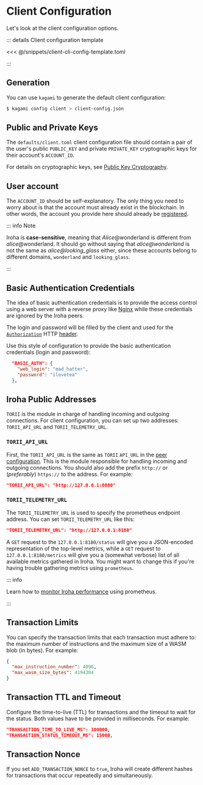 # Client Configuration

Let's look at the client configuration options.

::: details Client configuration template

<<< @/snippets/client-cli-config-template.toml

:::

## Generation

You can use `kagami` to generate the default client configuration:

```bash
$ kagami config client > client-config.json
```

## Public and Private Keys

The `defaults/client.toml` client configuration file should contain a pair of the user's public `PUBLIC_KEY` and private `PRIVATE_KEY` cryptographic keys for their account's `ACCOUNT_ID`.

For details on cryptographic keys, see [Public Key Cryptography](../security/public-key-cryptography.md).

## User account

The `ACCOUNT_ID` should be self-explanatory. The only thing you need to
worry about is that the account must already exist in the blockchain. In
other words, the account you provide here should already be
[registered](/guide/blockchain/instructions.md#un-register).

::: info Note

Iroha is **case-sensitive**, meaning that _Alice_@wonderland is different
from _alice_@wonderland. It should go without saying that
_alice@wonderland_ is not the same as _alice@looking_glass_ either, since
these accounts belong to different domains, `wonderland` and
`looking_glass`.

:::

## Basic Authentication Credentials

The idea of basic authentication credentials is to provide the access control using a web server with a reverse proxy like [Nginx](https://www.nginx.com/) while these credentials are ignored by the Iroha peers.

The login and password will be filled by the client and used for the [`Authorization`](https://developer.mozilla.org/en-US/docs/Web/HTTP/Headers/Authorization) HTTP [header](https://developer.mozilla.org/en-US/docs/Web/HTTP/Headers).

Use this style of configuration to provide the basic authentication credentials (login and password):

```json
  "BASIC_AUTH": {
    "web_login": "mad_hatter",
    "password": "ilovetea"
  },
```

## Iroha Public Addresses

`TORII` is the module in charge of handling incoming and outgoing
connections. For client configuration, you can set up two addresses:
`TORII_API_URL` and `TORII_TELEMETRY_URL`.

### `TORII_API_URL`

First, the `TORII_API_URL` is the same as `TORII` `API_URL` in the
[peer configuration](peer-configuration.md#api-url). This is the module
responsible for handling incoming and outgoing connections. You should also
add the prefix `http://` or (_preferably_) `https://` to the address. For
example:

```json
"TORII_API_URL": "http://127.0.0.1:8080"
```

### `TORII_TELEMETRY_URL`

The `TORII_TELEMETRY_URL` is used to specify the prometheus endpoint
address. You can set `TORII_TELEMETRY_URL` like this:

```json
"TORII_TELEMETRY_URL": "http://127.0.0.1:8180"
```

A `GET` request to the `127.0.0.1:8180/status` will give you a JSON-encoded
representation of the top-level metrics, while a `GET` request to
`127.0.0.1:8180/metrics` will give you a (somewhat verbose) list of all
available metrics gathered in Iroha. You might want to change this if
you're having trouble gathering metrics using `prometheus`.

::: info

Learn how to [monitor Iroha performance](/guide/advanced/metrics.md) using
prometheus.

:::

## Transaction Limits

You can specify the transaction limits that each transaction must adhere
to: the maximum number of instructions and the maximum size of a WASM blob
(in bytes). For example:

```json
{
  "max_instruction_number": 4096,
  "max_wasm_size_bytes": 4194304
}
```

## Transaction TTL and Timeout

Configure the time-to-live (TTL) for transactions and the timeout to wait
for the status. Both values have to be provided in milliseconds. For
example:

```json
"TRANSACTION_TIME_TO_LIVE_MS": 100000,
"TRANSACTION_STATUS_TIMEOUT_MS": 15000,
```

## Transaction Nonce

If you set `ADD_TRANSACTION_NONCE` to `true`, Iroha will create different
hashes for transactions that occur repeatedly and simultaneously.
